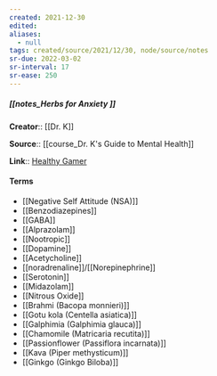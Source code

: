 ```yaml
---
created: 2021-12-30 
edited: 
aliases:
  - null
tags: created/source/2021/12/30, node/source/notes
sr-due: 2022-03-02
sr-interval: 17
sr-ease: 250
---
```


##### [[notes_Herbs for Anxiety ]]
**Creator**:: [[Dr. K]]
 
**Source**:: [[course_Dr. K's Guide to Mental Health]]

**Link**:: [Healthy Gamer](https://coaching.healthygamer.gg/guide/lessons/herbs-for-anxiety)

#### Terms
- [[Negative Self Attitude (NSA)]]
- [[Benzodiazepines]]
- [[GABA]]
- [[Alprazolam]]
- [[Nootropic]]
- [[Dopamine]]
- [[Acetycholine]]
- [[noradrenaline]]/[[Norepinephrine]]
- [[Serotonin]]
- [[Midazolam]]
- [[Nitrous Oxide]]
- [[Brahmi (Bacopa monnieri)]]
- [[Gotu kola (Centella asiatica)]]
- [[Galphimia (Galphimia glauca)]]
- [[Chamomile (Matricaria recutita)]]
- [[Passionflower (Passiflora incarnata)]]
- [[Kava (Piper methysticum)]]
- [[Ginkgo (Ginkgo Biloba)]]